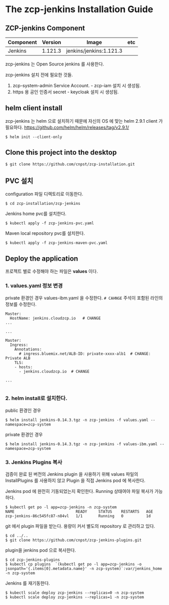 # The zcp-jenkins Installation Guide

## ZCP-jenkins Component 

| Component        | Version           | Image  | etc |
| ------------- |-------------|-----|----|
|Jenkins| 1.121.3 |jenkins/jenkins:1.121.3


zcp-jenkins 는 Open Source jenkins 를 사용한다.

zcp-jenkins 설치 전에 필요한 것들.

1. zcp-system-admin Service Account. - zcp-iam 설치 시 생성됨.
2. https 용 공인 인증서 secret - keycloak 설치 시 생성됨.

## helm client install
zcp-jenkins 는 helm 으로 설치하기 때문에 자신의 OS 에 맞는 helm 2.9.1 client 가 필요하다. 
<https://github.com/helm/helm/releases/tag/v2.9.1/>
```
$ helm init --client-only
``` 

## Clone this project into the desktop
```
$ git clone https://github.com/cnpst/zcp-installation.git
```

## PVC 설치
configuration 파일 디렉토리로 이동한다.

```
$ cd zcp-installation/zcp-jenkins
```

Jenkins home pvc를 설치한다.
```
$ kubectl apply -f zcp-jenkins-pvc.yaml
```

Maven local repository pvc를 설치한다.
```
$ kubectl apply -f zcp-jenkins-maven-pvc.yaml
```

## Deploy the application
프로젝트 별로 수정해야 하는 파일은 **values** 이다.


### 1. values.yaml 정보 변경
private 환경인 경우 values-ibm.yaml 을 수정한다.
`# CAHNGE` 주석이 포함된 라인의 정보를 수정한다.
```
Master:
  HostName: jenkins.cloudzcp.io   # CHANGE
...

...

Master:
  Ingress:
    Annotations:
      # ingress.bluemix.net/ALB-ID: private-xxxx-alb1  # CHANGE: Private ALB
    TLS:
    - hosts:
      - jenkins.cloudzcp.io  # CHANGE
    
...


```

### 2. helm install로 설치한다.
public 환경인 경우
```
$ helm install jenkins-0.14.3.tgz -n zcp-jenkins -f values.yaml --namespace=zcp-system 
```

private 환경인 경우
```
$ helm install jenkins-0.14.3.tgz -n zcp-jenkins -f values-ibm.yaml --namespace=zcp-system 
```

### 3. Jenkins Plugins 복사
검증이 완료 된 버전의 Jenkins plugin 을 사용하기 위해 values 파일의 InstallPlugins 를 사용하지 않고 Plugin 을 직접 Jenkins pod 에 복사한다.

Jenkins pod 에 완전히 기동되었는지 확인한다. Running 상태여야 파일 복사가 가능하다.
```
$ kubectl get po -l app=zcp-jenkins -n zcp-system
NAME                           READY     STATUS    RESTARTS   AGE
zcp-jenkins-86c545fc87-n84vl   1/1       Running   0          1d
```

git 에서 plugin 파일을 받는다. 용량이 커서 별도의 repository 로 관리하고 있다.
```
$ cd ../..
$ git clone https://github.com/cnpst/zcp-jenkins-plugins.git
```

plugin을 jenkins pod 으로 복사한다.
```
$ cd zcp-jenkins-plugins
$ kubectl cp plugins  `(kubectl get po -l app=zcp-jenkins -o jsonpath='{.items[0].metadata.name}' -n zcp-system)`:var/jenkins_home -n zcp-system
```

Jenkins 를 재기동한다.
```
$ kubectl scale deploy zcp-jenkins --replicas=0 -n zcp-system
$ kubectl scale deploy zcp-jenkins --replicas=1 -n zcp-system
```
